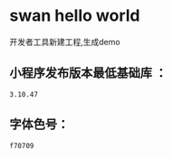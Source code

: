 # swan hello world 

开发者工具新建工程,生成demo

## 小程序发布版本最低基础库 ：
    3.10.47
## 字体色号：
    f70709
    
       